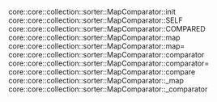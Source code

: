 core::core::collection::sorter::MapComparator::init
core::core::collection::sorter::MapComparator::SELF
core::core::collection::sorter::MapComparator::COMPARED
core::core::collection::sorter::MapComparator::map
core::core::collection::sorter::MapComparator::map=
core::core::collection::sorter::MapComparator::comparator
core::core::collection::sorter::MapComparator::comparator=
core::core::collection::sorter::MapComparator::compare
core::core::collection::sorter::MapComparator::_map
core::core::collection::sorter::MapComparator::_comparator
